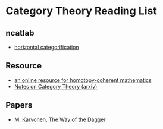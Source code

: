 # Category Theory Reading List

## ncatlab

- [horizontal categorification](https://ncatlab.org/nlab/show/horizontal+categorification)

## Resource

- [an online resource for homotopy-coherent mathematics](https://kerodon.net/)
- [Notes on Category Theory (arxiv)](https://arxiv.org/abs/1912.10642)

## Papers

- [M. Karvonen, The Way of the Dagger](https://arxiv.org/pdf/1904.10805)